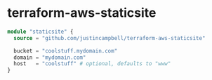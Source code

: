 # terraform-aws-staticsite

```terraform
module "staticsite" {
  source = "github.com/justincampbell/terraform-aws-staticsite"

  bucket = "coolstuff.mydomain.com"
  domain = "mydomain.com"
  host   = "coolstuff" # optional, defaults to "www"
}
```
